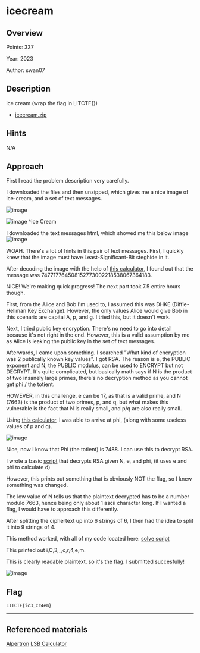 # icecream

## Overview

Points: 337

Year: 2023

Author: swan07

## Description

ice cream (wrap the flag in LITCTF{})

- [icecream.zip](http://34.29.19.233/dl/?crypto/icecream/icecream.zip)

## Hints

N/A

## Approach

First I read the problem description very carefully.

I downloaded the files and then unzipped, which gives me a nice image of ice-cream, and a set of text messages.

![image](https://github.com/realrealAlexS/litctfwriteups/assets/140008493/3fd1127f-9db1-466c-8dde-7e0324734a49)

![image](https://github.com/realrealAlexS/litctfwriteups/assets/140008493/7dc8c255-56f0-4571-9ac9-993b4b68fe01)
^Ice Cream

I downloaded the text messages html, which showed me this below image
![image](https://github.com/realrealAlexS/litctfwriteups/assets/140008493/e8abea16-981a-4eb6-abfc-7f87da2980c1)

WOAH. There's a lot of hints in this pair of text messages. First, I quickly knew that the image must have Least-Significant-Bit steghide in it. 

After decoding the image with the help of [this calculator](https://planetcalc.com/9345/), I found out that the message was 747717764508152773002218538067364183.

NICE! We're making quick progress! The next part took 7.5 entire hours though.

First, from the Alice and Bob I'm used to, I assumed this was DHKE (Diffie-Hellman Key Exchange). However, the only values Alice would give Bob in this scenario are capital A, p, and g. I tried this, but it doesn't work.

Next, I tried public key encryption. There's no need to go into detail because it's not right in the end. However, this is a valid assumption by me as Alice is leaking the public key in the set of text messages.

Afterwards, I came upon something. I searched "What kind of encryption was 2 publically known key values". I got RSA. The reason is e, the PUBLIC exponent and N, the PUBLIC modulus, can be used to ENCRYPT but not DECRYPT. It's quite complicated, but basically math says if N is the product of two insanely large primes, there's no decryption method as you cannot get phi / the totient.

HOWEVER, in this challenge, e can be 17, as that is a valid prime, and N (7663) is the product of two primes, p, and q, but what makes this vulnerable is the fact that N is really small, and p/q are also really small.

Using [this calculator](https://www.alpertron.com.ar/ECM.HTM), I was able to arrive at phi, (along with some useless values of p and q).

![image](https://github.com/realrealAlexS/litctfwriteups/assets/140008493/12ca1225-3c18-4f3d-a782-7f34e39ecb37)

Nice, now I know that Phi (the totient) is 7488. I can use this to decrypt RSA.

I wrote a basic [script](https://github.com/realrealAlexS/litctfwriteups/blob/main/testscript.py) that decrypts RSA given N, e, and phi, (it uses e and phi to calculate d)

However, this prints out something that is obviously NOT the flag, so I knew something was changed.

The low value of N tells us that the plaintext decrypted has to be a number modulo 7663, hence being only about 1 ascii character long. If I wanted a flag, I would have to approach this differently.

After splitting the ciphertext up into 6 strings of 6, I then had the idea to split it into 9 strings of 4.

This method worked, with all of my code located here: [solve script](https://github.com/realrealAlexS/litctfwriteups/blob/main/solvescripticecream.py)

This printed out i,C,3,_,c,r,4,e,m.

This is clearly readable plaintext, so it's the flag. I submitted succesfully!

![image](https://github.com/realrealAlexS/litctfwriteups/assets/140008493/b1c9a3eb-dbd4-4054-9d2b-1c0f7519d9f4)



## Flag

`LITCTF{ic3_cr4em}`

---

## Referenced materials

[Alpertron](https://www.alpertron.com.ar/ECM.HTM) [LSB Calculator](https://planetcalc.com/9345/)
